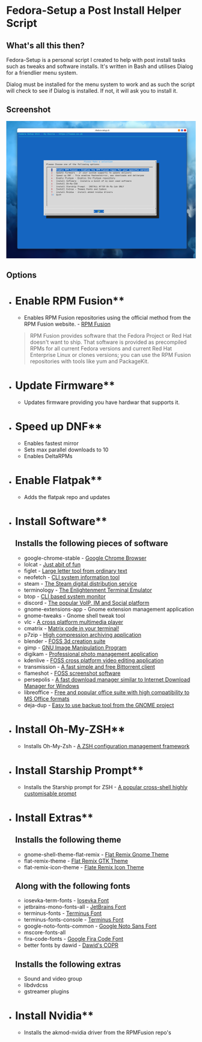 # Fedora-Setup a Post Install Helper Script

## What's all this then?

Fedora-Setup is a personal script I created to help with post install tasks such as tweaks and software installs. It's written in Bash and utilises Dialog for a friendlier menu system.

Dialog must be installed for the menu system to work and as such the script will check to see if Dialog is installed. If not, it will ask you to install it.



## Screenshot

![Screenshot](fedora-setup-screenshot.png)

## Options

- # Enable RPM Fusion**
  - Enables RPM Fusion repositories using the official method from the RPM Fusion website. - [RPM Fusion](https://rpmfusion.org)
  > RPM Fusion provides software that the Fedora Project or Red Hat doesn't want to ship. That software is provided as precompiled RPMs for all current Fedora versions and current Red Hat Enterprise Linux or clones versions; you can use the RPM Fusion repositories with tools like yum and PackageKit.
- # Update Firmware**
  - Updates firmware providing you have hardwar that supports it.
- # Speed up DNF**
  - Enables fastest mirror
  - Sets max parallel downloads to 10
  - Enables DeltaRPMs
- # Enable Flatpak**
  - Adds the flatpak repo and updates
- # Install Software**
  ## Installs the following pieces of software
    - google-chrome-stable - [Google Chrome Browser](https://www.google.com/intl/en_uk/chrome/)
    - lolcat  - [Just abit of fun](https://github.com/busyloop/lolcat)
    - figlet  - [Large letter tool from ordinary text](http://www.figlet.org/)
    - neofetch - [CLI system information tool](http://www.figlet.org/)
    - steam - [The Steam digital distribution service](https://store.steampowered.com/)
    - terminology - [The Enlightenment Terminal Emulator](https://www.enlightenment.org/about-terminology.md#:~:text=Terminology%20is%20a%20terminal%20emulator,as%20possible%20in%20most%20respects.)
    - btop - [CLI based system monitor](https://github.com/aristocratos/btop)
    - discord - [The popular VoIP, IM and Social platform](https://discord.com)
    - gnome-extensions-app - Gnome extension management application
    - gnome-tweaks - Gnome shell tweak tool
    - vlc  - [A cross platform multimedia player](https://www.videolan.org/)
    - cmatrix - [Matrix code in your terminal!](https://github.com/abishekvashok/cmatrix)
    - p7zip - [High compression archiving application](https://p7zip.sourceforge.net/)
    - blender - [FOSS 3d creation suite](https://www.blender.org/)
    - gimp - [GNU Image Manipulation Program](https://gimp.org)
    - digikam - [Professional photo management application](https://www.digikam.org/)
    - kdenlive - [FOSS cross platform video editing application](https://kdenlive.org/en/)
    - transmission - [A fast simple and free Bittorrent client](https://transmissionbt.com/)
    - flameshot - [FOSS screenshot software](https://flameshot.org/)
    - persepolis - [A fast download manager similar to Internet Download Manager for Windows](https://persepolisdm.github.io/)
    - libreoffice - [Free and popular office suite with high compatibility to MS Office formats](https://www.libreoffice.org/)
    - deja-dup - [Easy to use backup tool from the GNOME project](https://wiki.gnome.org/Apps/DejaDup)
- # Install Oh-My-ZSH**
  - Installs Oh-My-Zsh - [A ZSH configuration management framework](https://ohmyz.sh/)
- # Install Starship Prompt**
  - Installs the Starship prompt for ZSH - [A popular cross-shell highly customisable prompt](https://starship.rs/)
- # Install Extras**
  ## Installs the following theme
    - gnome-shell-theme-flat-remix - [Flat Remix Gnome Theme](https://drasite.com/flat-remix-gnome)
    - flat-remix-theme - [Flat Remix GTK Theme](https://drasite.com/flat-remix-gtk)
    - flat-remix-icon-theme - [Flate Remix Icon Theme](https://drasite.com/flat-remix)
  ## Along with the following fonts
    - iosevka-term-fonts - [Iosevka Font](https://github.com/be5invis/Iosevka)
    - jetbrains-mono-fonts-all - [JetBrains Font](https://www.jetbrains.com/lp/mono/)
    - terminus-fonts - [Terminus Font](https://terminus-font.sourceforge.net/)
    - terminus-fonts-console - [Terminus Font](https://terminus-font.sourceforge.net/)
    - google-noto-fonts-common - [Google Noto Sans Font](https://fonts.google.com/noto/specimen/Noto+Sans)
    - mscore-fonts-all
    - fira-code-fonts - [Google Fira Code Font](https://fonts.google.com/specimen/Fira+Code)
    - better fonts by dawid - [Dawid's COPR](https://copr.fedorainfracloud.org/coprs/dawid/better_fonts/)
  ## Installs the following extras
    - Sound and video group
    - libdvdcss
    - gstreamer plugins
- # Install Nvidia**
  - Installs the akmod-nvidia driver from the RPMFusion repo's
